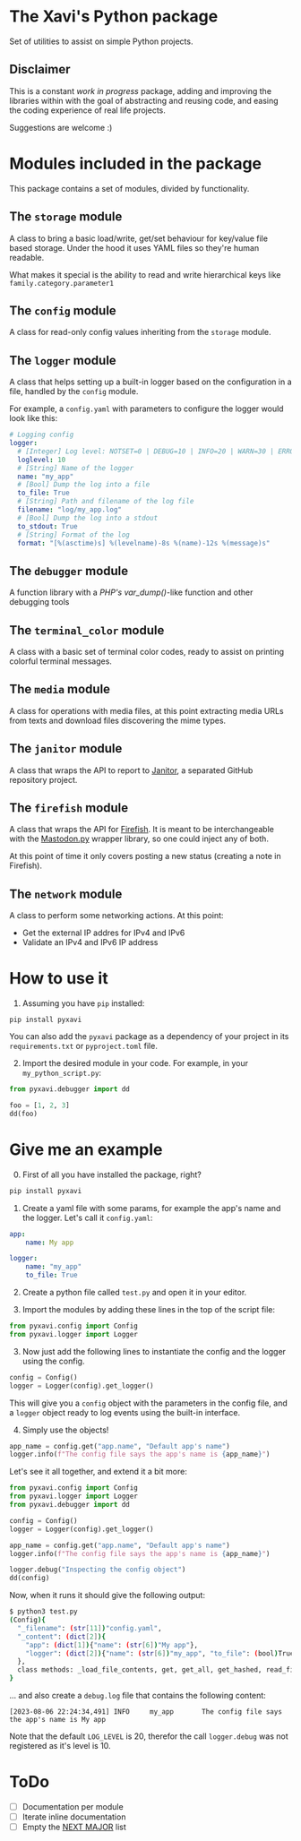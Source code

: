 # The Xavi's Python package

Set of utilities to assist on simple Python projects.

## Disclaimer

This is a constant *work in progress* package, adding and improving the libraries within with
the goal of abstracting and reusing code, and easing the coding experience of real life
projects.

Suggestions are welcome :)


# Modules included in the package

This package contains a set of modules, divided by functionality.

## The `storage` module

A class to bring a basic load/write, get/set behaviour for key/value file based storage. Under
the hood it uses YAML files so they're human readable.

What makes it special is the ability to read and write hierarchical keys like
`family.category.parameter1`


## The `config` module

A class for read-only config values inheriting from the `storage` module.


## The `logger` module

A class that helps setting up a built-in logger based on the configuration in a file, handled
by the `config` module.

For example, a `config.yaml` with parameters to configure the logger would look like this:
```yaml
# Logging config
logger:
  # [Integer] Log level: NOTSET=0 | DEBUG=10 | INFO=20 | WARN=30 | ERROR=40 | CRITICAL=50
  loglevel: 10
  # [String] Name of the logger
  name: "my_app"
  # [Bool] Dump the log into a file
  to_file: True
  # [String] Path and filename of the log file
  filename: "log/my_app.log"
  # [Bool] Dump the log into a stdout
  to_stdout: True
  # [String] Format of the log
  format: "[%(asctime)s] %(levelname)-8s %(name)-12s %(message)s"
```


## The `debugger` module

A function library with a *PHP's var_dump()*-like function and other debugging tools


## The `terminal_color` module

A class with a basic set of terminal color codes, ready to assist on printing colorful
terminal messages.


## The `media` module

A class for operations with media files, at this point extracting media URLs from texts and
download files discovering the mime types.


## The `janitor` module

A class that wraps the API to report to [Janitor](https://github.com/XaviArnaus/janitor), a
separated GitHub repository project.

## The `firefish` module

A class that wraps the API for [Firefish](https://firefish.social/api-doc). It is meant to be 
interchangeable with the [Mastodon.py](https://mastodonpy.readthedocs.io/en/latest/index.html) 
wrapper library, so one could inject any of both.

At this point of time it only covers posting a new status (creating a note in Firefish).

## The `network` module

A class to perform some networking actions. At this point:
- Get the external IP addres for IPv4 and IPv6
- Validate an IPv4 and IPv6 IP address


# How to use it

1. Assuming you have `pip` installed:
```
pip install pyxavi
```

You can also add the `pyxavi` package as a dependency of your project in its `requirements.txt`
or `pyproject.toml` file.

2. Import the desired module in your code. For example, in your `my_python_script.py`:
```python
from pyxavi.debugger import dd

foo = [1, 2, 3]
dd(foo)
```


# Give me an example

0. First of all you have installed the package, right?
```bash
pip install pyxavi
```

1. Create a yaml file with some params, for example the app's name and the logger. Let's call
it `config.yaml`:
```yaml
app:
    name: My app

logger:
    name: "my_app"
    to_file: True
```

2. Create a python file called `test.py` and open it in your editor.

2. Import the modules by adding these lines in the top of the script file:
```python
from pyxavi.config import Config
from pyxavi.logger import Logger
```

3. Now just add the following lines to instantiate the config and the logger using the config.
```python
config = Config()
logger = Logger(config).get_logger()
```
This will give you a `config` object with the parameters in the config file, and a `logger`
object ready to log events using the built-in interface.

4. Simply use the objects!
```python
app_name = config.get("app.name", "Default app's name")
logger.info(f"The config file says the app's name is {app_name}")
```

Let's see it all together, and extend it a bit more:

```python
from pyxavi.config import Config
from pyxavi.logger import Logger
from pyxavi.debugger import dd

config = Config()
logger = Logger(config).get_logger()

app_name = config.get("app.name", "Default app's name")
logger.info(f"The config file says the app's name is {app_name}")

logger.debug("Inspecting the config object")
dd(config)
```

Now, when it runs it should give the following output:
```bash
$ python3 test.py 
(Config){
  "_filename": (str[11])"config.yaml",
  "_content": (dict[2]){
    "app": (dict[1]){"name": (str[6])"My app"},
    "logger": (dict[2]){"name": (str[6])"my_app", "to_file": (bool)True}
  },
  class methods: _load_file_contents, get, get_all, get_hashed, read_file, set, set_hashed, write_file
}
```

... and also create a `debug.log` file that contains the following content:
```
[2023-08-06 22:24:34,491] INFO     my_app       The config file says the app's name is My app
```

Note that the default `LOG_LEVEL` is 20, therefor the call `logger.debug` was not registered as
it's level is 10.


# ToDo
- [ ] Documentation per module
- [ ] Iterate inline documentation
- [ ] Empty the [NEXT MAJOR](./NEXT_MAJOR.md) list
